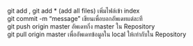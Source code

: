   git add <filename>, git add * (add all files) เพิ่มไฟล์เข้า index <br>
  git commit -m “message” เขียนเพื่อบอกอัพเดทแต่ละที <br>
  git push origin master อัพเดทกิ่ง master ใน Repository <br>
  git pull origin master เพื่ออัพเดทข้อมูลใน local ให้เท่ากับใน Repository <br>
